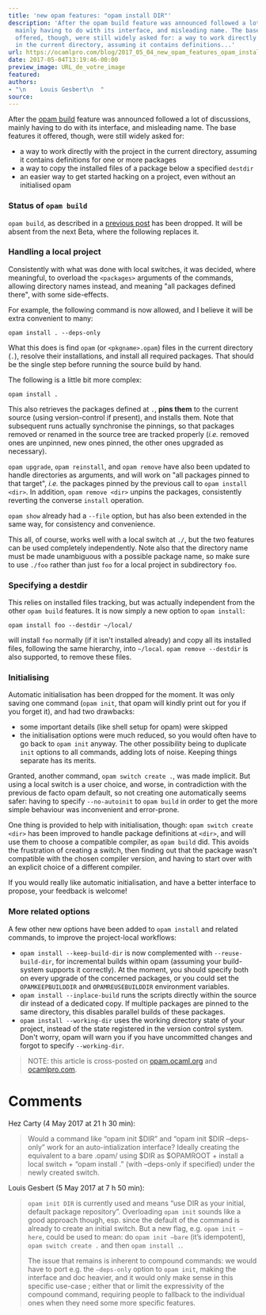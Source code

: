 ```yaml
---
title: 'new opam features: "opam install DIR"'
description: 'After the opam build feature was announced followed a lot of discussions,
  mainly having to do with its interface, and misleading name. The base features it
  offered, though, were still widely asked for: a way to work directly with the project
  in the current directory, assuming it contains definitions...'
url: https://ocamlpro.com/blog/2017_05_04_new_opam_features_opam_install_dir
date: 2017-05-04T13:19:46-00:00
preview_image: URL_de_votre_image
featured:
authors:
- "\n    Louis Gesbert\n  "
source:
---
```


<p>After the <a href="https://ocamlpro.com/blog/2017_03_16_new_opam_features_opam_build">opam build</a> feature was announced followed a lot of discussions, mainly having to do with its interface, and misleading name. The base features it offered, though, were still widely asked for:</p>
<ul>
<li>a way to work directly with the project in the current directory, assuming it contains definitions for one or more packages
</li>
<li>a way to copy the installed files of a package below a specified <code>destdir</code>
</li>
<li>an easier way to get started hacking on a project, even without an initialised opam
</li>
</ul>
<h3>Status of <code>opam build</code></h3>
<p><code>opam build</code>, as described in a <a href="https://ocamlpro.com/blog/2017_03_16_new_opam_features_opam_build">previous post</a> has been dropped. It will be absent from the next Beta, where the following replaces it.</p>
<h3>Handling a local project</h3>
<p>Consistently with what was done with local switches, it was decided, where meaningful, to overload the <code>&lt;packages&gt;</code> arguments of the commands, allowing directory names instead, and meaning &quot;all packages defined there&quot;, with some side-effects.</p>
<p>For example, the following command is now allowed, and I believe it will be extra convenient to many:</p>
<pre><code class="language-shell-session">opam install . --deps-only
</code></pre>
<p>What this does is find <code>opam</code> (or <code>&lt;pkgname&gt;.opam</code>) files in the current directory (<code>.</code>), resolve their installations, and install all required packages. That should be the single step before running the source build by hand.</p>
<p>The following is a little bit more complex:</p>
<pre><code class="language-shell-session">opam install .
</code></pre>
<p>This also retrieves the packages defined at <code>.</code>, <strong>pins them</strong> to the current source (using version-control if present), and installs them. Note that subsequent runs actually synchronise the pinnings, so that packages removed or renamed in the source tree are tracked properly (<em>i.e.</em> removed ones are unpinned, new ones pinned, the other ones upgraded as necessary).</p>
<p><code>opam upgrade</code>, <code>opam reinstall</code>, and <code>opam remove</code> have also been updated to handle directories as arguments, and will work on &quot;all packages pinned to that target&quot;, <em>i.e.</em> the packages pinned by the previous call to <code>opam install &lt;dir&gt;</code>. In addition, <code>opam remove &lt;dir&gt;</code> unpins the packages, consistently reverting the converse <code>install</code> operation.</p>
<p><code>opam show</code> already had a <code>--file</code> option, but has also been extended in the same way, for consistency and convenience.</p>
<p>This all, of course, works well with a local switch at <code>./</code>, but the two features can be used completely independently. Note also that the directory name must be made unambiguous with a possible package name, so make sure to use <code>./foo</code> rather than just <code>foo</code> for a local project in subdirectory <code>foo</code>.</p>
<h3>Specifying a destdir</h3>
<p>This relies on installed files tracking, but was actually independent from the other <code>opam build</code> features. It is now simply a new option to <code>opam install</code>:</p>
<pre><code class="language-shell-session">opam install foo --destdir ~/local/
</code></pre>
<p>will install <code>foo</code> normally (if it isn't installed already) and copy all its installed files, following the same hierarchy, into <code>~/local</code>. <code>opam remove --destdir</code> is also supported, to remove these files.</p>
<h3>Initialising</h3>
<p>Automatic initialisation has been dropped for the moment. It was only saving one command (<code>opam init</code>, that opam will kindly print out for you if you forget it), and had two drawbacks:</p>
<ul>
<li>some important details (like shell setup for opam) were skipped
</li>
<li>the initialisation options were much reduced, so you would often have to go back to <code>opam init</code> anyway. The other possibility being to duplicate <code>init</code> options to all commands, adding lots of noise. Keeping things separate has its merits.
</li>
</ul>
<p>Granted, another command, <code>opam switch create .</code>, was made implicit. But using a local switch is a user choice, and worse, in contradiction with the previous de facto opam default, so not creating one automatically seems safer: having to specify <code>--no-autoinit</code> to <code>opam build</code> in order to get the more simple behaviour was inconvenient and error-prone.</p>
<p>One thing is provided to help with initialisation, though: <code>opam switch create &lt;dir&gt;</code> has been improved to handle package definitions at <code>&lt;dir&gt;</code>, and will use them to choose a compatible compiler, as <code>opam build</code> did. This avoids the frustration of creating a switch, then finding out that the package wasn't compatible with the chosen compiler version, and having to start over with an explicit choice of a different compiler.</p>
<p>If you would really like automatic initialisation, and have a better interface to propose, your feedback is welcome!</p>
<h3>More related options</h3>
<p>A few other new options have been added to <code>opam install</code> and related commands, to improve the project-local workflows:</p>
<ul>
<li><code>opam install --keep-build-dir</code> is now complemented with <code>--reuse-build-dir</code>, for incremental builds within opam (assuming your build-system supports it correctly). At the moment, you should specify both on every upgrade of the concerned packages, or you could set the <code>OPAMKEEPBUILDDIR</code> and <code>OPAMREUSEBUILDDIR</code> environment variables.
</li>
<li><code>opam install --inplace-build</code> runs the scripts directly within the source dir instead of a dedicated copy. If multiple packages are pinned to the same directory, this disables parallel builds of these packages.
</li>
<li><code>opam install --working-dir</code> uses the working directory state of your project, instead of the state registered in the version control system. Don't worry, opam will warn you if you have uncommitted changes and forgot to specify <code>--working-dir</code>.
</li>
</ul>
<blockquote>
<p>NOTE: this article is cross-posted on <a href="https://opam.ocaml.org/blog/">opam.ocaml.org</a> and <a href="https://ocamlpro.com/blog">ocamlpro.com</a>.</p>
</blockquote>
<h1>Comments</h1>
<p>Hez Carty (4 May 2017 at 21 h 30 min):</p>
<blockquote>
<p>Would a command like &ldquo;opam init $DIR&rdquo; and &ldquo;opam init $DIR &ndash;deps-only&rdquo; work for an auto-intialization interface? Ideally creating the equivalent to a bare .opam/ using $DIR as $OPAMROOT + install a local switch + &ldquo;opam install .&rdquo; (with &ndash;deps-only if specified) under the newly created switch.</p>
</blockquote>
<p>Louis Gesbert (5 May 2017 at 7 h 50 min):</p>
<blockquote>
<p><code>opam init DIR</code> is currently used and means &ldquo;use DIR as your initial, default package repository&rdquo;.
Overloading <code>opam init</code> sounds like a good approach though, esp. since the default of the command is already to create an initial switch. But a new flag, e.g. <code>opam init &ndash;here</code>, could be used to mean: do <code>opam init &ndash;bare</code> (it&rsquo;s idempotent), <code>opam switch create .</code> and then <code>opam install .</code>.</p>
<p>The issue that remains is inherent to compound commands: we would have to port e.g. the <code>&ndash;deps-only</code> option to <code>opam init</code>, making the interface and doc heavier, and it would only make sense in this specific use-case ; either that or limit the expressivity of the compound command, requiring people to fallback to the individual ones when they need some more specific features.</p>
</blockquote>

